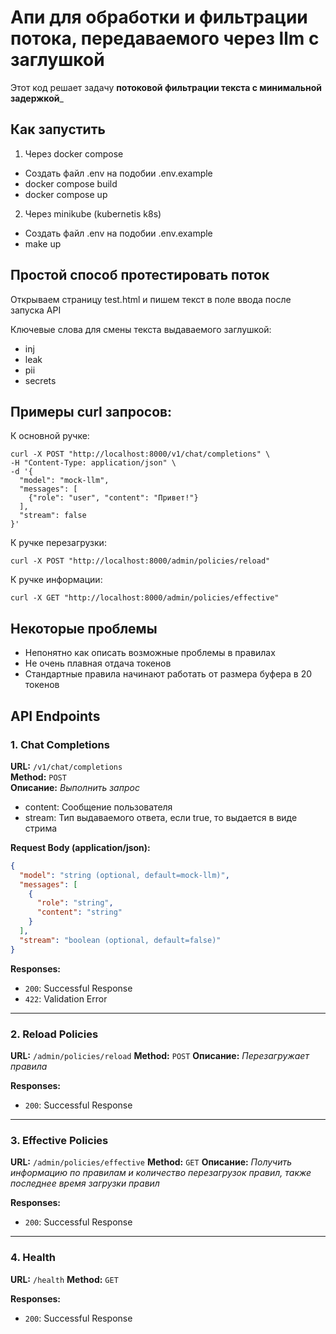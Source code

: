 # Апи для обработки и фильтрации потока, передаваемого через llm с заглушкой
Этот код решает задачу **потоковой фильтрации текста с минимальной задержкой**_

## Как запустить
1. Через docker compose
- Создать файл .env на подобии .env.example
- docker compose build
- docker compose up
2. Через minikube (kubernetis k8s)
- Создать файл .env на подобии .env.example
- make up

## Простой способ протестировать поток
Открываем страницу test.html и пишем текст в поле ввода после запуска API

Ключевые слова для смены текста выдаваемого заглушкой:
- inj
- leak
- pii
- secrets

## Примеры curl запросов:

К основной ручке:
```
curl -X POST "http://localhost:8000/v1/chat/completions" \
-H "Content-Type: application/json" \
-d '{
  "model": "mock-llm",
  "messages": [
    {"role": "user", "content": "Привет!"}
  ],
  "stream": false
}'
```
К ручке перезагрузки:
```
curl -X POST "http://localhost:8000/admin/policies/reload"
```
К ручке информации:
```
curl -X GET "http://localhost:8000/admin/policies/effective"
```

## Некоторые проблемы
- Непонятно как описать возможные проблемы в правилах
- Не очень плавная отдача токенов
- Стандартные правила начинают работать от размера буфера в 20 токенов

## API Endpoints

### 1. Chat Completions
**URL:** `/v1/chat/completions`  
**Method:** `POST`  
**Описание:** _Выполнить запрос_
- content: Сообщение пользователя
- stream: Тип выдаваемого ответа, если true, то выдается в виде стрима

**Request Body (application/json):**
```json
{
  "model": "string (optional, default=mock-llm)",
  "messages": [
    {
      "role": "string",
      "content": "string"
    }
  ],
  "stream": "boolean (optional, default=false)"
}
````

**Responses:**

* `200`: Successful Response
* `422`: Validation Error

---

### 2. Reload Policies

**URL:** `/admin/policies/reload`
**Method:** `POST`
**Описание:** *Перезагружает правила*

**Responses:**

* `200`: Successful Response

---

### 3. Effective Policies

**URL:** `/admin/policies/effective`
**Method:** `GET`
**Описание:** *Получить информацию по правилам и количество перезагрузок правил, также последнее время загрузки правил*

**Responses:**

* `200`: Successful Response

---

### 4. Health

**URL:** `/health`
**Method:** `GET`


**Responses:**

* `200`: Successful Response